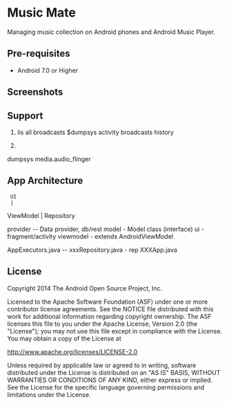 Music Mate
=====================================

Managing music collection on Android phones and Android Music Player.


Pre-requisites
--------------

- Android 7.0 or Higher


Screenshots
-----------


Support
-------
1. lis all broadcasts
$dumpsys activity broadcasts history

2. 
dumpsys media.audio_flinger

App Architecture
----------------
     UI
     | 
 ViewModel
     |
 Repository


provider -- Data provider, db/rest
model - Model class (interface)
ui - fragment/activity
viewmodel - extends AndroidViewModel

AppExecutors.java -- 
xxxRepository.java - rep
XXXApp.java


License
-------

Copyright 2014 The Android Open Source Project, Inc.

Licensed to the Apache Software Foundation (ASF) under one or more contributor
license agreements.  See the NOTICE file distributed with this work for
additional information regarding copyright ownership.  The ASF licenses this
file to you under the Apache License, Version 2.0 (the "License"); you may not
use this file except in compliance with the License.  You may obtain a copy of
the License at

  http://www.apache.org/licenses/LICENSE-2.0

Unless required by applicable law or agreed to in writing, software
distributed under the License is distributed on an "AS IS" BASIS, WITHOUT
WARRANTIES OR CONDITIONS OF ANY KIND, either express or implied.  See the
License for the specific language governing permissions and limitations under
the License.

